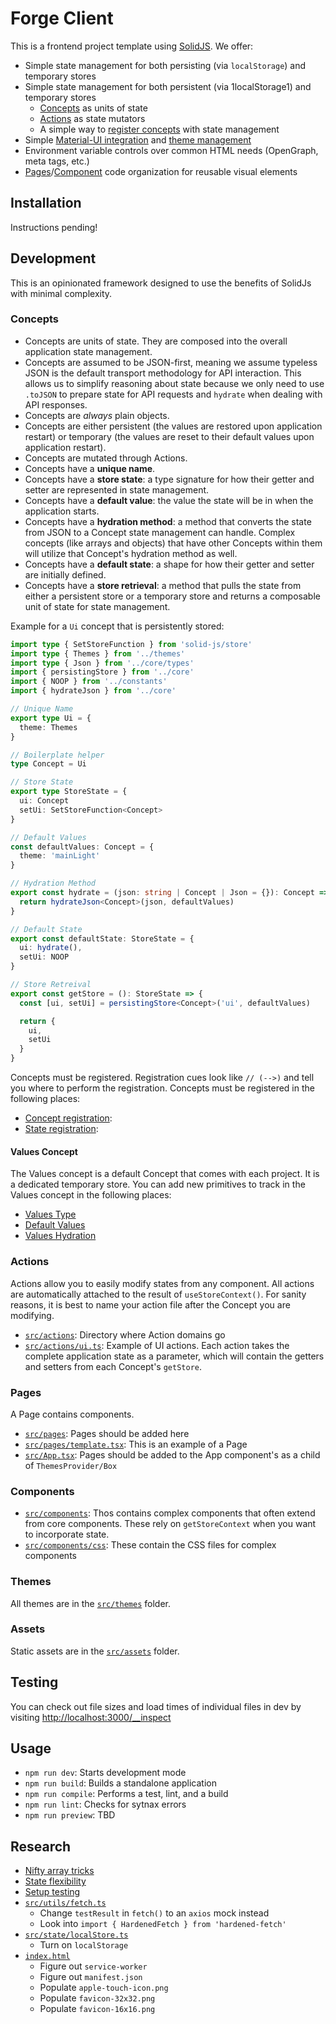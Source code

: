 # Forge Client

This is a frontend project template using [SolidJS](https://solidjs.com).  We offer:

* Simple state management for both persisting (via `localStorage`) and temporary stores
* Simple state management for both persistent (via 1localStorage1) and temporary stores
  * [Concepts](src/concepts) as units of state
  * [Actions](src/actions) as state mutators
  * A simple way to [register concepts](src/state/register.ts) with state management
* Simple [Material-UI integration](https://suid.io/) and [theme management](src/themes)
* Environment variable controls over common HTML needs (OpenGraph, meta tags, etc.)
* [Pages](src/pages)/[Component](src/components) code organization for reusable visual elements

## Installation

Instructions pending!

## Development

This is an opinionated framework designed to use the benefits of SolidJs with minimal complexity.

### Concepts

* Concepts are units of state. They are composed into the overall application state management.
* Concepts are assumed to be JSON-first, meaning we assume typeless JSON is the default transport methodology for API interaction. This allows us to simplify reasoning about state because we only need to use `.toJSON` to prepare state for API requests and `hydrate` when dealing with API responses.
* Concepts are _always_ plain objects.
* Concepts are either persistent (the values are restored upon application restart) or temporary (the values are reset to their default values upon application restart).
* Concepts are mutated through Actions.
* Concepts have a **unique name**.
* Concepts have a **store state**: a type signature for how their getter and setter are represented in state management.
* Concepts have a **default value**: the value the state will be in when the application starts.
* Concepts have a **hydration method**: a method that converts the state from JSON to a Concept state management can handle. Complex concepts (like arrays and objects) that have other Concepts within them will utilize that Concept's hydration method as well.
* Concepts have a **default state**: a shape for how their getter and setter are initially defined.
* Concepts have a **store retrieval**: a method that pulls the state from either a persistent store or a temporary store and returns a composable unit of state for state management.

Example for a `Ui` concept that is persistently stored:

```ts
import type { SetStoreFunction } from 'solid-js/store'
import type { Themes } from '../themes'
import type { Json } from '../core/types'
import { persistingStore } from '../core'
import { NOOP } from '../constants'
import { hydrateJson } from '../core'

// Unique Name
export type Ui = {
  theme: Themes
}

// Boilerplate helper
type Concept = Ui

// Store State
export type StoreState = {
  ui: Concept
  setUi: SetStoreFunction<Concept>
}

// Default Values
const defaultValues: Concept = {
  theme: 'mainLight'
}

// Hydration Method
export const hydrate = (json: string | Concept | Json = {}): Concept => {
  return hydrateJson<Concept>(json, defaultValues)
}

// Default State
export const defaultState: StoreState = {
  ui: hydrate(),
  setUi: NOOP
}

// Store Retreival
export const getStore = (): StoreState => {
  const [ui, setUi] = persistingStore<Concept>('ui', defaultValues)

  return {
    ui,
    setUi
  }
}
````

Concepts must be registered.  Registration cues look like `// (-->)` and tell you where to perform the registration.  Concepts must be registered in the following places:

* [Concept registration](src/concepts/register.ts): 
* [State registration](src/state/register.ts): 

#### Values Concept

The Values concept is a default Concept that comes with each project.  It is a dedicated temporary store.  You can add new primitives to track in the Values concept in the following places:

* [Values Type](src/concepts/values.ts:8)
* [Default Values](src/concepts/values.ts:20)
* [Values Hydration](src/concepts/values.ts:30)

### Actions

Actions allow you to easily modify states from any component.  All actions are automatically attached to the result of `useStoreContext()`.  For sanity reasons, it is best to name your action file after the Concept you are modifying.

* [`src/actions`](src/actions): Directory where Action domains go
* [`src/actions/ui.ts`](src/actions/ui.ts): Example of UI actions.  Each action takes the complete application state as a parameter, which will contain the getters and setters from each Concept's `getStore`.

### Pages

A Page contains components.

* [`src/pages`](src/pages): Pages should be added here
* [`src/pages/template.tsx`](src/pages/template.tsx): This is an example of a Page
* [`src/App.tsx`](App.tsx:42): Pages should be added to the App component's as a child of `ThemesProvider/Box`

### Components

* [`src/components`](src/components): Thos contains complex components that often extend from core components.  These rely on `getStoreContext` when you want to incorporate state.
* [`src/components/css`](src/components/css): These contain the CSS files for complex components

### Themes

All themes are in the [`src/themes`](src/themes) folder.

### Assets

Static assets are in the [`src/assets`](src/assets) folder.

## Testing

You can check out file sizes and load times of individual files in dev by visiting [http://localhost:3000/__inspect](http://localhost:3000/__inspect)

## Usage

* `npm run dev`: Starts development mode
* `npm run build`: Builds a standalone application
* `npm run compile`: Performs a test, lint, and a build
* `npm run lint`: Checks for sytnax errors
* `npm run preview`: TBD

## Research

* [Nifty array tricks](https://www.youtube.com/watch?v=hdUwDmprSmg)
* [State flexibility](https://www.youtube.com/watch?v=8cAEk4mH3pk)
* [Setup testing](https://docs.solidjs.com/guides/testing)
* [`src/utils/fetch.ts`](src/utils/fetch.ts)
  * Change `testResult` in `fetch()` to an `axios` mock instead
  * Look into `import { HardenedFetch } from 'hardened-fetch'`
* [`src/state/localStore.ts`](src/state/localStore.ts)
  * Turn on `localStorage`
* [`index.html`](index.html)
  * Figure out `service-worker`
  * Figure out `manifest.json`
  * Populate `apple-touch-icon.png`
  * Populate `favicon-32x32.png`
  * Populate `favicon-16x16.png`
